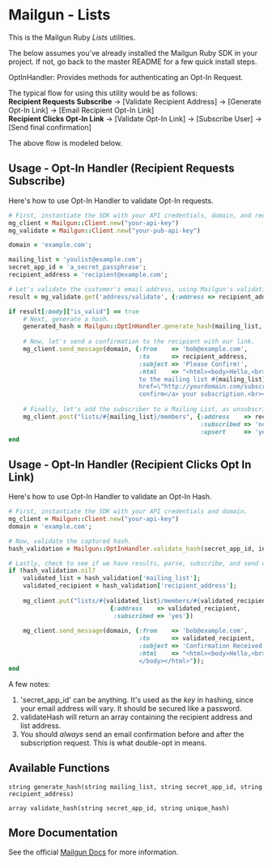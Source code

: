 Mailgun - Lists
====================

This is the Mailgun Ruby *Lists* utilities. 

The below assumes you've already installed the Mailgun Ruby SDK in your project. 
If not, go back to the master README for a few quick install steps.

OptInHandler: Provides methods for authenticating an Opt-In Request. 

The typical flow for using this utility would be as follows:  
**Recipient Requests Subscribe** -> [Validate Recipient Address] -> [Generate Opt-In Link] -> [Email Recipient Opt-In Link]  
**Recipient Clicks Opt-In Link** -> [Validate Opt-In Link] -> [Subscribe User] -> [Send final confirmation]  

The above flow is modeled below.

Usage - Opt-In Handler (Recipient Requests Subscribe)
-----------------------------------------------------
Here's how to use Opt-In Handler to validate Opt-In requests. 

```ruby
# First, instantiate the SDK with your API credentials, domain, and required parameters for example. 
mg_client = Mailgun::Client.new("your-api-key")
mg_validate = Mailgun::Client.new("your-pub-api-key")

domain = 'example.com';

mailing_list = 'youlist@example.com';
secret_app_id = 'a_secret_passphrase';
recipient_address = 'recipient@example.com';

# Let's validate the customer's email address, using Mailgun's validation endpoint.
result = mg_validate.get('address/validate', {:address => recipient_address});

if result[:body]["is_valid"] == true
	# Next, generate a hash.
	generated_hash = Mailgun::OptInHandler.generate_hash(mailing_list, secret_app_id, recipient_address);
	
	# Now, let's send a confirmation to the recipient with our link.
	mg_client.send_message(domain, {:from    => 'bob@example.com', 
	                                :to      => recipient_address, 
	                                :subject => 'Please Confirm!', 
	                                :html    => "<html><body>Hello,<br><br>You have requested to be subscribed 
		                            to the mailing list #{mailing_list}. Please <a 
		                            href=\"http://yourdomain.com/subscribe.php?hash=#{generated_hash}\">
		                            confirm</a> your subscription.<br><br>Thank you!</body></html>"});
	                                			  
	# Finally, let's add the subscriber to a Mailing List, as unsubscribed, so we can track non-conversions.
	mg_client.post("lists/#{mailing_list}/members", {:address    => recipient_address, 
	                                		         :subscribed => 'no',
	                                			     :upsert     => 'yes'});
end
```

Usage - Opt-In Handler (Recipient Clicks Opt In Link)
-----------------------------------------------------
Here's how to use Opt-In Handler to validate an Opt-In Hash. 

```ruby
# First, instantiate the SDK with your API credentials and domain. 
mg_client = Mailgun::Client.new("your-api-key")
domain = 'example.com';

# Now, validate the captured hash.
hash_validation = Mailgun::OptInHandler.validate_hash(secret_app_id, inbound_hash);

# Lastly, check to see if we have results, parse, subscribe, and send confirmation.
if !hash_validation.nil?
	validated_list = hash_validation['mailing_list'];
	validated_recipient = hash_validation['recipient_address'];
	
	mg_client.put("lists/#{validated_list}/members/#{validated_recipient}", 
							{:address    => validated_recipient, 
	                         :subscribed => 'yes'})
    
    mg_client.send_message(domain, {:from    => 'bob@example.com', 
                                    :to      => validated_recipient, 
                                    :subject => 'Confirmation Received!', 
                                    :html    => "<html><body>Hello,<br><br>We've successfully subscribed you to the list, #{validated_list}!<br><br>Thank you!
                                    </body></html>"});
end
```

A few notes:  
1. 'secret_app_id' can be anything. It's used as the *key* in hashing, 
since your email address will vary. It should be secured like a password.  
2. validateHash will return an array containing the recipient address and list 
address.  
3. You should *always* send an email confirmation before and after the 
subscription request. This is what double-opt in means.  


Available Functions
-----------------------------------------------------

`string generate_hash(string mailing_list, string secret_app_id, string recipient_address)` 

`array validate_hash(string secret_app_id, string unique_hash)`  

More Documentation
------------------
See the official [Mailgun Docs](http://documentation.mailgun.com/api-sending.html) 
for more information.
